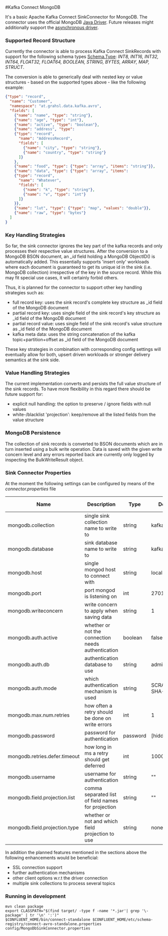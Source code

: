 #Kafka Connect MongoDB

It's a basic Apache Kafka Connect SinkConnector for MongoDB.
The connector uses the official MongoDB [Java Driver](http://mongodb.github.io/mongo-java-driver/3.4/driver/).
Future releases might additionally support the [asynchronous driver](http://mongodb.github.io/mongo-java-driver/3.4/driver-async/]).

### Supported Record Structure
Currently the connector is able to process Kafka Connect SinkRecords with
support for the following schema types [Schema.Type](https://kafka.apache.org/0100/javadoc/org/apache/kafka/connect/data/Schema.Type.html):
*INT8, INT16, INT32, INT64, FLOAT32, FLOAT64, BOOLEAN, STRING, BYTES, ARRAY, MAP, STRUCT*.

The conversion is able to generically deal with nested key or value structures - based on the supported types above - like the following example:

```json
{"type": "record",
  "name": "Customer",
  "namespace": "at.grahsl.data.kafka.avro",
  "fields": [
    {"name": "name", "type": "string"},
    {"name": "age", "type": "int"},
    {"name": "active", "type": "boolean"},
    {"name": "address", "type":
    {"type": "record",
      "name": "AddressRecord",
      "fields": [
        {"name": "city", "type": "string"},
        {"name": "country", "type": "string"}
      ]}
    },
    {"name": "food", "type": {"type": "array", "items": "string"}},
    {"name": "data", "type": {"type": "array", "items":
    {"type": "record",
      "name": "Whatever",
      "fields": [
        {"name": "k", "type": "string"},
        {"name": "v", "type": "int"}
      ]}
    }},
    {"name": "lut", "type": {"type": "map", "values": "double"}},
    {"name": "raw", "type": "bytes"}
  ]
}
```

### Key Handling Strategies
So far, the sink connector ignores the key part of the kafka records and only processes their respective value structures.
After the conversion to a MongoDB BSON document, an *_id* field holding a MongoDB ObjectID() is automatically added.
This essentially supports 'insert only' workloads where each document is guaranteed to get its unique id in the sink
(i.e. MongoDB collection) irrespective of the key in the source record. While this may fit special use cases,
it will certainly forbid others.

Thus, it is planned for the connector to support other key handling strategies such as:

* full record key: uses the sink record's complete key structure as _id field of the MongoDB document
* partial record key: uses single field of the sink record's key structure as _id field of the MongoDB document
* partial record value: uses single field of the sink record's value structure as _id field of the MongoDB document
* kafka meta data: uses the string concatenation of the kafka topic+partition+offset as _id field of the MongoDB document

These key strategies in combination with corresponding config settings will eventually allow for both,
upsert driven workloads or stronger delivery semantics at the sink side.

### Value Handling Strategies
The current implementation converts and persists the full value structure of the sink records.
To have more flexibility in this regard there should be future support for:

* explicit null handling: the option to preserve / ignore fields with null values
* white-/blacklist 'projection': keep/remove all the listed fields from the value structure

### MongoDB Persistence
The collection of sink records is converted to BSON documents which are in turn inserted using a bulk write operation.
Data is saved with the given write concern level and any errors reported back are currently only logged by inspecting
the BulkWriteResult object.
 
### Sink Connector Properties 

At the moment the following settings can be configured by means of the *connector.properties* file

| Name                          | Description                                        | Type     | Default      | Valid Values                 | Importance |
|-------------------------------|----------------------------------------------------|----------|--------------|------------------------------|------------|
| mongodb.collection            | single sink collection name to write to            | string   | kafkatopic   |                              | high       |
| mongodb.database              | sink database name to write to                     | string   | kafkaconnect |                              | high       |
| mongodb.host                  | single mongod host to connect with                 | string   | localhost    |                              | high       |
| mongodb.port                  | port mongod is listening on                        | int      | 27017        | [0,...,65536]                | high       |
| mongodb.writeconcern          | write concern to apply when saving data            | string   | 1            |                              | high       |
| mongodb.auth.active           | whether or not the connection needs authentication | boolean  | false        |                              | medium     |
| mongodb.auth.db               | authentication database to use                     | string   | admin        |                              | medium     |
| mongodb.auth.mode             | which authentication mechanism is used             | string   | SCRAM-SHA-1  | [SCRAM-SHA-1]                | medium     |
| mongodb.max.num.retries       | how often a retry should be done on write errors   | int      | 1            | [0,...]                      | medium     |
| mongodb.password              | password for authentication                        | password | [hidden]     |                              | medium     |
| mongodb.retries.defer.timeout | how long in ms a retry should get deferred         | int      | 10000        | [0,...]                      | medium     |
| mongodb.username              | username for authentication                        | string   | ""           |                              | medium     |
| mongodb.field.projection.list | comma separated list of field names for projection | string   | ""           |                              | low        |
| mongodb.field.projection.type | whether or not and which field projection to use   | string   | none         | [none, blacklist, whitelist] | low        |

In addition the planned features mentioned in the sections above the following enhancements would be beneficial:

* SSL connection support
* further authentication mechanisms
* other client options w.r.t the driver connection
* multiple sink collections to process several topics

### Running in development

```
mvn clean package
export CLASSPATH="$(find target/ -type f -name '*.jar'| grep '\-package' | tr '\n' ':')"
$CONFLUENT_HOME/bin/connect-standalone $CONFLUENT_HOME/etc/schema-registry/connect-avro-standalone.properties config/MongoDbSinkConnector.properties
```
